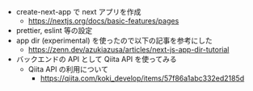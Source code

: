 - create-next-app で next アプリを作成
  - https://nextjs.org/docs/basic-features/pages
- prettier, eslint 等の設定
- app dir (experimental) を使ったので以下の記事を参考にした
  - https://zenn.dev/azukiazusa/articles/next-js-app-dir-tutorial
- バックエンドの API として Qiita API を使ってみる
  - Qiita API の利用について
    - https://qiita.com/koki_develop/items/57f86a1abc332ed2185d
